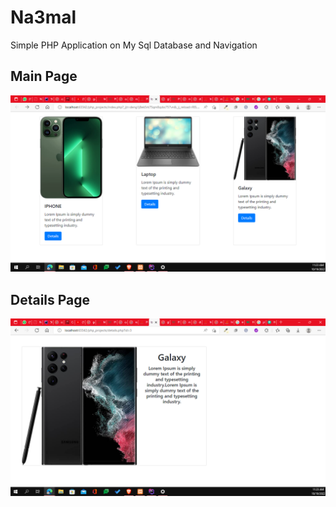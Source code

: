 # Na3mal

Simple PHP Application on My Sql Database and Navigation 

## Main Page

![alt text](ScreenShots/Screenshot%202022-10-19%20112317.png "Main Page")


## Details Page


![alt text](ScreenShots/Screenshot%202022-10-19%20112335.png "Details Page")

